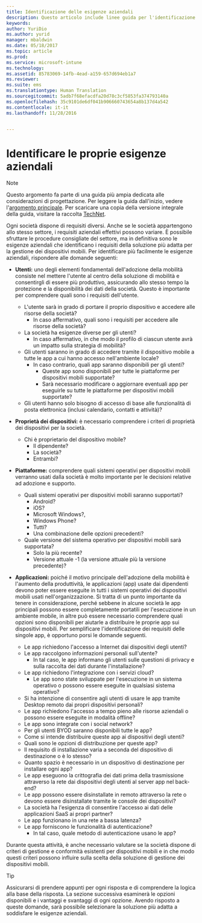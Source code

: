 ```yaml
---
title: Identificazione delle esigenze aziendali
description: Questo articolo include linee guida per l'identificazione di esigenze aziendali necessarie per giustificare l'adozione della gestione di dispositivi mobili.
keywords: 
author: YuriDio
ms.author: yurid
manager: mbaldwin
ms.date: 05/18/2017
ms.topic: article
ms.prod: 
ms.service: microsoft-intune
ms.technology: 
ms.assetid: 85783069-14fb-4ead-a159-657d694eb1a7
ms.reviewer: 
ms.suite: ems
ms.translationtype: Human Translation
ms.sourcegitcommit: 5adb7f68efacdfa20d78c3cf5853fa374793140a
ms.openlocfilehash: 35c9101de6df041b906660743654a8b137d4a542
ms.contentlocale: it-it
ms.lasthandoff: 11/28/2016


---
```


# <a name="identify-your-business-needs"></a>Identificare le proprie esigenze aziendali

>[!NOTE]
>Questo argomento fa parte di una guida più ampia dedicata alle considerazioni di progettazione. Per leggere la guida dall'inizio, vedere l'[argomento principale](mdm-design-considerations-guide.md). Per scaricare una copia della versione integrale della guida, visitare la raccolta [TechNet](https://gallery.technet.microsoft.com/Mobile-Device-Management-7d401582).

Ogni società dispone di requisiti diversi. Anche se le società appartengono allo stesso settore, i requisiti aziendali effettivi possono variare. È possibile sfruttare le procedure consigliate del settore, ma in definitiva sono le esigenze aziendali che identificano i requisiti della soluzione più adatta per la gestione dei dispositivi mobili.
Per identificare più facilmente le esigenze aziendali, rispondere alle domande seguenti:

- **Utenti:** uno degli elementi fondamentali dell'adozione della mobilità consiste nel mettere l'utente al centro della soluzione di mobilità e consentirgli di essere più produttivo, assicurando allo stesso tempo la protezione e la disponibilità dei dati della società. Questo è importante per comprendere quali sono i requisiti dell'utente.
    - L'utente sarà in grado di portare il proprio dispositivo e accedere alle risorse della società?
        - In caso affermativo, quali sono i requisiti per accedere alle risorse della società?
    - La società ha esigenze diverse per gli utenti?
        - In caso affermativo, in che modo il profilo di ciascun utente avrà un impatto sulla strategia di mobilità?
    - Gli utenti saranno in grado di accedere tramite il dispositivo mobile a tutte le app a cui hanno accesso nell'ambiente locale?
        - In caso contrario, quali app saranno disponibili per gli utenti?
            - Queste app sono disponibili per tutte le piattaforme per dispositivi mobili supportate?
            - Sarà necessario modificare o aggiornare eventuali app per eseguirle su tutte le piattaforme per dispositivi mobili supportate?
    - Gli utenti hanno solo bisogno di accesso di base alle funzionalità di posta elettronica (inclusi calendario, contatti e attività)?

- **Proprietà dei dispositivi:** è necessario comprendere i criteri di proprietà dei dispositivi per la società.
    - Chi è proprietario del dispositivo mobile?
        - Il dipendente?
        - La società?  
        - Entrambi?
- **Piattaforme:** comprendere quali sistemi operativi per dispositivi mobili verranno usati dalla società è molto importante per le decisioni relative ad adozione e supporto.
    - Quali sistemi operativi per dispositivi mobili saranno supportati?
        - Android?
        - iOS?
        - Microsoft Windows?,
        - Windows Phone?
        - Tutti?
        - Una combinazione delle opzioni precedenti?
    - Quale versione del sistema operativo per dispositivi mobili sarà supportata?
        - Solo la più recente?
        - Versione attuale -1 (la versione attuale più la versione precedente)?
- **Applicazioni:** poiché il motivo principale dell'adozione della mobilità è l'aumento della produttività, le applicazioni (app) usate dai dipendenti devono poter essere eseguite in tutti i sistemi operativi dei dispositivi mobili usati nell'organizzazione. Si tratta di un punto importante da tenere in considerazione, perché sebbene in alcune società le app principali possono essere completamente portatili per l'esecuzione in un ambiente mobile, in altre può essere necessario comprendere quali opzioni sono disponibili per aiutarle a distribuire le proprie app sui dispositivi mobili. Per semplificare l'identificazione dei requisiti delle singole app, è opportuno porsi le domande seguenti.
    - Le app richiedono l'accesso a Internet dai dispositivi degli utenti?
    - Le app raccolgono informazioni personali sull'utente?
        - In tal caso, le app informano gli utenti sulle questioni di privacy e sulla raccolta dei dati durante l'installazione?
    - Le app richiedono l'integrazione con i servizi cloud?
        - Le app sono state sviluppate per l'esecuzione in un sistema operativo o possono essere eseguite in qualsiasi sistema operativo?
    - Si ha intenzione di consentire agli utenti di usare le app tramite Desktop remoto dai propri dispositivi personali?
    - Le app richiedono l'accesso a tempo pieno alle risorse aziendali o possono essere eseguite in modalità offline?
    - Le app sono integrate con i social network?
    - Per gli utenti BYOD saranno disponibili tutte le app?
    - Come si intende distribuire queste app ai dispositivi degli utenti?
    - Quali sono le opzioni di distribuzione per queste app?
    - Il requisito di installazione varia a seconda del dispositivo di destinazione o è lo stesso?
    - Quanto spazio è necessario in un dispositivo di destinazione per installare ogni app?
    - Le app eseguono la crittografia dei dati prima della trasmissione attraverso la rete dai dispositivi degli utenti al server app nel back-end?
    - Le app possono essere disinstallate in remoto attraverso la rete o devono essere disinstallate tramite le console dei dispositivi?
    - La società ha l'esigenza di consentire l'accesso ai dati delle applicazioni SaaS ai propri partner?
    - Le app funzionano in una rete a bassa latenza?
    - Le app forniscono le funzionalità di autenticazione?
        - In tal caso, quale metodo di autenticazione usano le app?

Durante questa attività, è anche necessario valutare se la società dispone di criteri di gestione e conformità esistenti per dispositivi mobili e in che modo questi criteri possono influire sulla scelta della soluzione di gestione dei dispositivi mobili.

>[!TIP]
> Assicurarsi di prendere appunti per ogni risposta e di comprendere la logica alla base della risposta. La sezione successiva esaminerà le opzioni disponibili e i vantaggi e svantaggi di ogni opzione.  Avendo risposto a queste domande, sarà possibile selezionare la soluzione più adatta a soddisfare le esigenze aziendali.

